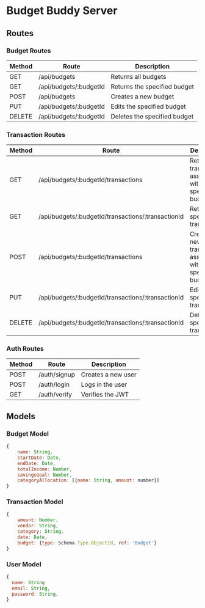 # Budget Buddy Server

## Routes

### Budget Routes

| Method | Route                  | Description                  |
| ------ | ---------------------- | ---------------------------- |
| GET    | /api/budgets           | Returns all budgets          |
| GET    | /api/budgets/:budgetId | Returns the specified budget |
| POST   | /api/budgets           | Creates a new budget         |
| PUT    | /api/budgets/:budgetId | Edits the specified budget   |
| DELETE | /api/budgets/:budgetId | Deletes the specified budget |

### Transaction Routes

| Method | Route                                              | Description                                                 |
| ------ | -------------------------------------------------- | ----------------------------------------------------------- |
| GET    | /api/budgets/:budgetId/transactions                | Returns all transactions associated with a specific budget  |
| GET    | /api/budgets/:budgetId/transactions/:transactionId | Returns the specified transaction                           |
| POST   | /api/budgets/:budgetId/transactions                | Creates a new transaction associated with a specific budget |
| PUT    | /api/budgets/:budgetId/transactions/:transactionId | Edits the specified transaction                             |
| DELETE | /api/budgets/:budgetId/transactions/:transactionId | Deletes the specified transaction                           |

### Auth Routes

| Method | Route        | Description        |
| ------ | ------------ | ------------------ |
| POST   | /auth/signup | Creates a new user |
| POST   | /auth/login  | Logs in the user   |
| GET    | /auth/verify | Verifies the JWT   |

## Models

### Budget Model

```js
{
    name: String,
    startDate: Date,
    endDate: Date,
    totalIncome: Number,
    savingsGoal: Number,
    categoryAllocation: [{name: String, amount: number}]
}

```

### Transaction Model

```js
{
    amount: Number,
    vendor: String,
    category: String,
    date: Date,
    budget: {type: Schema.Type.ObjectId, ref: 'Budget'}
}

```

### User Model

```js
{
  name: String
  email: String,
  password: String,
}
```
